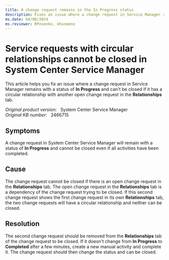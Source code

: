 ```yaml
---
title: A change request remains in the In Progress status
description: Fixes an issue where a change request in Service Manager remains with a status of In Progress and can't be closed.
ms.date: 04/08/2024
ms.reviewer: RPesenko, khusmeno
---
```

# Service requests with circular relationships cannot be closed in System Center Service Manager

This article helps you fix an issue where a change request in Service Manager remains with a status of **In Progress** and can't be closed if it has a circular relationship with another open change request in the **Relationships** tab.

_Original product version:_ &nbsp; System Center Service Manager  
_Original KB number:_ &nbsp; 2466715

## Symptoms

A change request in System Center Service Manager will remain with a status of **In Progress** and cannot be closed even if all activities have been completed.

## Cause

The change request cannot be closed if there is an open change request in the **Relationships** tab. The open change request in the **Relationships** tab is a dependency of the change request trying to be closed. If this second change request shows the first change request in its own **Relationships** tab, the two change requests will have a circular relationship and neither can be closed.

## Resolution

The second change request should be removed from the **Relationships** tab of the change request to be closed. If it doesn't change from **In Progress** to **Completed** after a few minutes, create a new manual activity and complete it. The change request should then change the status and can be closed.
